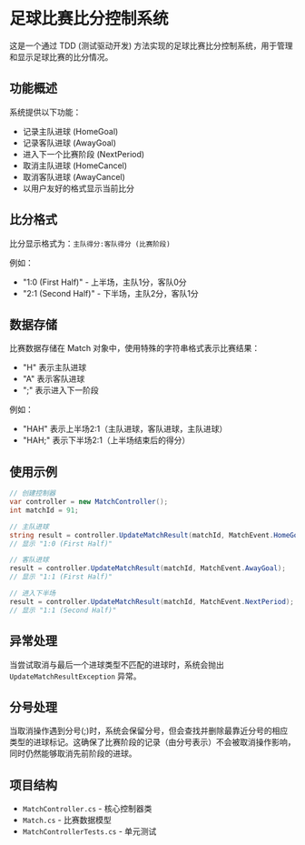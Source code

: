 ﻿# 足球比赛比分控制系统

这是一个通过 TDD (测试驱动开发) 方法实现的足球比赛比分控制系统，用于管理和显示足球比赛的比分情况。

## 功能概述

系统提供以下功能：

- 记录主队进球 (HomeGoal)
- 记录客队进球 (AwayGoal)
- 进入下一个比赛阶段 (NextPeriod)
- 取消主队进球 (HomeCancel)
- 取消客队进球 (AwayCancel)
- 以用户友好的格式显示当前比分

## 比分格式

比分显示格式为：`主队得分:客队得分 (比赛阶段)`

例如：
- "1:0 (First Half)" - 上半场，主队1分，客队0分
- "2:1 (Second Half)" - 下半场，主队2分，客队1分

## 数据存储

比赛数据存储在 Match 对象中，使用特殊的字符串格式表示比赛结果：

- "H" 表示主队进球
- "A" 表示客队进球
- ";" 表示进入下一阶段

例如：
- "HAH" 表示上半场2:1（主队进球，客队进球，主队进球）
- "HAH;" 表示下半场2:1（上半场结束后的得分）

## 使用示例

```csharp
// 创建控制器
var controller = new MatchController();
int matchId = 91;

// 主队进球
string result = controller.UpdateMatchResult(matchId, MatchEvent.HomeGoal);
// 显示 "1:0 (First Half)"

// 客队进球
result = controller.UpdateMatchResult(matchId, MatchEvent.AwayGoal);
// 显示 "1:1 (First Half)"

// 进入下半场
result = controller.UpdateMatchResult(matchId, MatchEvent.NextPeriod);
// 显示 "1:1 (Second Half)"
```

## 异常处理

当尝试取消与最后一个进球类型不匹配的进球时，系统会抛出 `UpdateMatchResultException` 异常。

## 分号处理

当取消操作遇到分号(;)时，系统会保留分号，但会查找并删除最靠近分号的相应类型的进球标记。这确保了比赛阶段的记录（由分号表示）不会被取消操作影响，同时仍然能够取消先前阶段的进球。

## 项目结构

- `MatchController.cs` - 核心控制器类
- `Match.cs` - 比赛数据模型
- `MatchControllerTests.cs` - 单元测试
